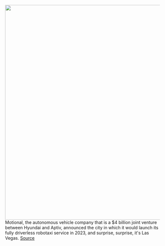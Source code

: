<img src='https://cdn.vox-cdn.com/thumbor/UQzGdjxHWNrbSBwt6Vb9s7KuXXo=/0x0:1877x1252/1200x800/filters:focal(789x476:1089x776)/cdn.vox-cdn.com/uploads/chorus_image/image/70116023/Motional1.0.jpg' width='700px' /><br/>
Motional, the autonomous vehicle company that is a $4 billion joint venture between Hyundai and Aptiv, announced the city in which it would launch its fully driverless robotaxi service in 2023, and surprise, surprise, it's Las Vegas.
<a href='https://www.theverge.com/2021/11/9/22770537/motional-robotaxi-lyft-driverless-las-vegas-2023'> Source <a/>